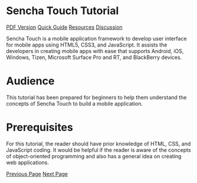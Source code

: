 # Sencha Touch Tutorial
[PDF Version](../sencha_touch/sencha_touch_pdf_version.md)
[Quick Guide](../sencha_touch/sencha_touch_quick_guide.md)
[Resources](../sencha_touch/sencha_touch_useful_resources.md)
[Discussion](../sencha_touch/sencha_touch_discussion.md)

Sencha Touch is a mobile application framework to develop user interface for mobile apps using HTML5, CSS3, and JavaScript. It assists the developers in creating mobile apps with ease that supports Android, iOS, Windows, Tizen, Microsoft Surface Pro and RT, and BlackBerry devices.

# Audience
This tutorial has been prepared for beginners to help them understand the concepts of Sencha Touch to build a mobile application.

# Prerequisites
For this tutorial, the reader should have prior knowledge of HTML, CSS, and JavaScript coding. It would be helpful if the reader is aware of the concepts of object-oriented programming and also has a general idea on creating web applications.


[Previous Page](../sencha_touch/index.md) [Next Page](../sencha_touch/sencha_touch_overview.md) 
